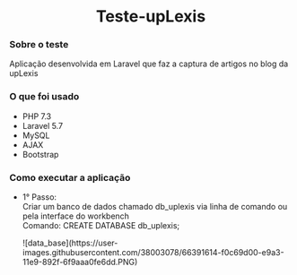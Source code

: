 <h1 align="center">Teste-upLexis</h1>

<h3>Sobre o teste</h3>
<p>Aplicação desenvolvida em Laravel que faz a captura de artigos no blog da upLexis</p>

<h3>O que foi usado</h3>
<ul>
    <li>PHP 7.3</li>
    <li>Laravel 5.7</li>
    <li>MySQL</li>
    <li>AJAX</li>
    <li>Bootstrap</li>
</ul>

<h3>Como executar a aplicação</h3>

<ul>
    <li>
        <p>1° Passo:
            <br>Criar um banco de dados chamado db_uplexis via linha de comando ou pela interface do workbench
            <br>Comando: CREATE DATABASE db_uplexis;
        </p>
        ![data_base](https://user-images.githubusercontent.com/38003078/66391614-f0c69d00-e9a3-11e9-892f-6f9aaa0fe6dd.PNG)
    </li>
</ul>


